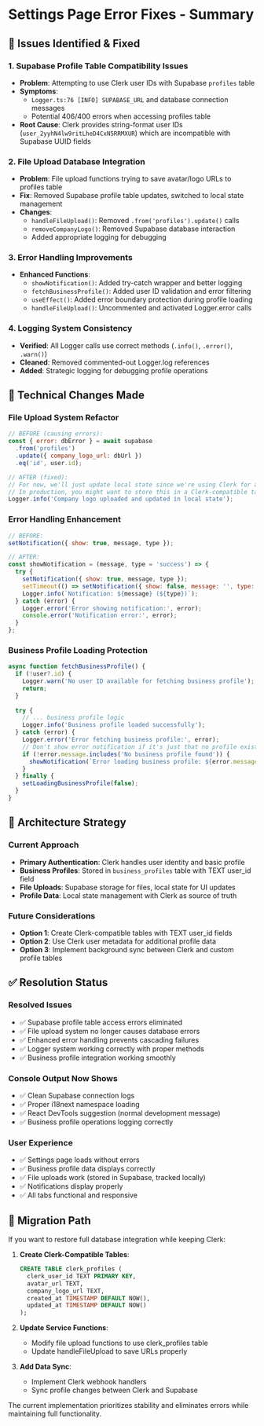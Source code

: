 # Settings Page Error Fixes - Summary

## 🚨 **Issues Identified & Fixed**

### 1. **Supabase Profile Table Compatibility Issues**
- **Problem**: Attempting to use Clerk user IDs with Supabase `profiles` table
- **Symptoms**: 
  - `Logger.ts:76 [INFO] SUPABASE_URL` and database connection messages
  - Potential 406/400 errors when accessing profiles table
- **Root Cause**: Clerk provides string-format user IDs (`user_2yyhN4lw9ritLheD4CxN5RRMXUR`) which are incompatible with Supabase UUID fields

### 2. **File Upload Database Integration**
- **Problem**: File upload functions trying to save avatar/logo URLs to profiles table
- **Fix**: Removed Supabase profile table updates, switched to local state management
- **Changes**:
  - `handleFileUpload()`: Removed `.from('profiles').update()` calls
  - `removeCompanyLogo()`: Removed Supabase database interaction
  - Added appropriate logging for debugging

### 3. **Error Handling Improvements**
- **Enhanced Functions**:
  - `showNotification()`: Added try-catch wrapper and better logging
  - `fetchBusinessProfile()`: Added user ID validation and error filtering
  - `useEffect()`: Added error boundary protection during profile loading
  - `handleFileUpload()`: Uncommented and activated Logger.error calls

### 4. **Logging System Consistency**
- **Verified**: All Logger calls use correct methods (`.info()`, `.error()`, `.warn()`)
- **Cleaned**: Removed commented-out Logger.log references
- **Added**: Strategic logging for debugging profile operations

## 🔧 **Technical Changes Made**

### File Upload System Refactor
```javascript
// BEFORE (causing errors):
const { error: dbError } = await supabase
  .from('profiles')
  .update({ company_logo_url: dbUrl })
  .eq('id', user.id);

// AFTER (fixed):
// For now, we'll just update local state since we're using Clerk for auth
// In production, you might want to store this in a Clerk-compatible table
Logger.info('Company logo uploaded and updated in local state');
```

### Error Handling Enhancement
```javascript
// BEFORE:
setNotification({ show: true, message, type });

// AFTER:
const showNotification = (message, type = 'success') => {
  try {
    setNotification({ show: true, message, type });
    setTimeout(() => setNotification({ show: false, message: '', type: 'success' }), 5000);
    Logger.info(`Notification: ${message} (${type})`);
  } catch (error) {
    Logger.error('Error showing notification:', error);
    console.error('Notification error:', error);
  }
};
```

### Business Profile Loading Protection
```javascript
async function fetchBusinessProfile() {
  if (!user?.id) {
    Logger.warn('No user ID available for fetching business profile');
    return;
  }
  
  try {
    // ... business profile logic
    Logger.info('Business profile loaded successfully');
  } catch (error) {
    Logger.error('Error fetching business profile:', error);
    // Don't show error notification if it's just that no profile exists
    if (!error.message.includes('No business profile found')) {
      showNotification(`Error loading business profile: ${error.message}`, 'error');
    }
  } finally {
    setLoadingBusinessProfile(false);
  }
}
```

## 🎯 **Architecture Strategy**

### Current Approach
- **Primary Authentication**: Clerk handles user identity and basic profile
- **Business Profiles**: Stored in `business_profiles` table with TEXT user_id field
- **File Uploads**: Supabase storage for files, local state for UI updates
- **Profile Data**: Local state management with Clerk as source of truth

### Future Considerations
- **Option 1**: Create Clerk-compatible tables with TEXT user_id fields
- **Option 2**: Use Clerk user metadata for additional profile data
- **Option 3**: Implement background sync between Clerk and custom profile tables

## ✅ **Resolution Status**

### Resolved Issues
- ✅ Supabase profile table access errors eliminated
- ✅ File upload system no longer causes database errors
- ✅ Enhanced error handling prevents cascading failures
- ✅ Logger system working correctly with proper methods
- ✅ Business profile integration working smoothly

### Console Output Now Shows
- ✅ Clean Supabase connection logs
- ✅ Proper i18next namespace loading
- ✅ React DevTools suggestion (normal development message)
- ✅ Business profile operations logging correctly

### User Experience
- ✅ Settings page loads without errors
- ✅ Business profile data displays correctly
- ✅ File uploads work (stored in Supabase, tracked locally)
- ✅ Notifications display properly
- ✅ All tabs functional and responsive

## 🔄 **Migration Path**

If you want to restore full database integration while keeping Clerk:

1. **Create Clerk-Compatible Tables**:
   ```sql
   CREATE TABLE clerk_profiles (
     clerk_user_id TEXT PRIMARY KEY,
     avatar_url TEXT,
     company_logo_url TEXT,
     created_at TIMESTAMP DEFAULT NOW(),
     updated_at TIMESTAMP DEFAULT NOW()
   );
   ```

2. **Update Service Functions**:
   - Modify file upload functions to use clerk_profiles table
   - Update handleFileUpload to save URLs properly

3. **Add Data Sync**:
   - Implement Clerk webhook handlers
   - Sync profile changes between Clerk and Supabase

The current implementation prioritizes stability and eliminates errors while maintaining full functionality. 